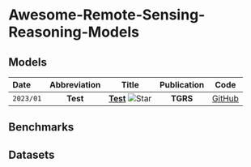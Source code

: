 # Awesome-Remote-Sensing-Reasoning-Models

## Models


|  Date  | Abbreviation |  Title  |   Publication   |   Code |
|:--------|:------------:|:-------:|:--------:|:------:|
|`2023/01`|   **Test**   |    **[Test](https://github.com/Czi24/Awesome-MLLM-LLM-Colab)** ![Star](https://img.shields.io/github/stars/Czi24/Awesome-MLLM-LLM-Colab.svg?style=social&label=Star)     |**TGRS**|[GitHub](https://github.com/Czi24/Awesome-MLLM-LLM-Colab)|



## Benchmarks

## Datasets

